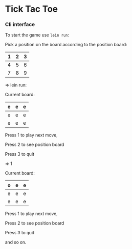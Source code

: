 # Tick Tac Toe 
### Cli interface 

To start the game use `lein run`: 

Pick a position on the board according to the position board:

| 1   | 2   | 3   |
|-----|-----|-----|
 | 4   | 5   | 6   |
| 7   | 8   | 9   | 

=> lein run: 

Current board:

| e   | e   | e   |
|-----|-----|-----|
| e   | e   | e   |
| e   | e   | e   | 

Press 1 to play next move, 

Press 2 to see position board

Press 3 to quit


=> 1 

Current board:

| o   | e   | e   |
|-----|-----|-----|
| e   | e   | e   |
| e   | e   | e   | 

Press 1 to play next move,

Press 2 to see position board

Press 3 to quit

and so on. 